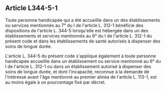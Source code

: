 ## Article L344-5-1

Toute personne handicapée qui a été accueillie dans un des établissements ou services mentionnés au
7° du I de l'article L. 312-1 bénéficie des dispositions de l'article L. 344-5 lorsqu'elle est hébergée dans
un des établissements et services mentionnés au 6° du I de l'article L. 312-1 du présent code et dans les
établissements de santé autorisés à dispenser des soins de longue durée.

L'article L. 344-5 du présent code s'applique également à toute personne handicapée accueillie dans un
établissement ou service mentionné au 6° du I de l'article L. 312-1 ou dans un établissement autorisé à
dispenser des soins de longue durée, et dont l'incapacité, reconnue à la demande de l'intéressé avant l'âge
mentionné au premier alinéa de l'article L. 113-1, est au moins égale à un pourcentage fixé par décret.

